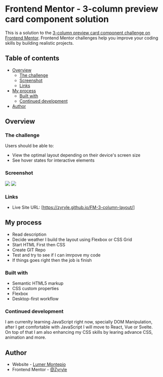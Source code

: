 # Frontend Mentor - 3-column preview card component solution

This is a solution to the [3-column preview card component challenge on Frontend Mentor](https://www.frontendmentor.io/challenges/3column-preview-card-component-pH92eAR2-). Frontend Mentor challenges help you improve your coding skills by building realistic projects. 

## Table of contents

- [Overview](#overview)
  - [The challenge](#the-challenge)
  - [Screenshot](#screenshot)
  - [Links](#links)
- [My process](#my-process)
  - [Built with](#built-with)
  - [Continued development](#continued-development)
- [Author](#author)


## Overview

### The challenge

Users should be able to:

- View the optimal layout depending on their device's screen size
- See hover states for interactive elements

### Screenshot

![](./design/Desktop.png)
![](./design/Mobile.png)

### Links

- Live Site URL: [https://zyryle.github.io/FM-3-column-layout/]

## My process

- Read description 
- Decide weather I build the layout using Flexbox or CSS Grid
- Start HTML First then CSS
- Create GIT Repo
- Test and try to see if I can imrpove my code
- If things goes right then the job is finish


### Built with

- Semantic HTML5 markup
- CSS custom properties
- Flexbox
- Desktop-first workflow

### Continued development

I am currenlty learning JavaScript right now, specially DOM Manipulation, after I get comfortable with JavaScript I will move to React, Vue or Svelte. On top of that I am also enhancing my CSS skills by learing advance CSS, animation and more.

## Author

- Website - [Lumer Montepio](https://github.com/zyryle)
- Frontend Mentor - [@Zyryle](https://www.frontendmentor.io/zyryle)
